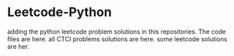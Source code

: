 # Leetcode-Python
adding the python leetcode problem solutions in this repositories. 
The code files are here.
all CTCI problems solutions are here.
some leetcode solutions are her.














































































































































































































































































































































































































































































































































































































































































